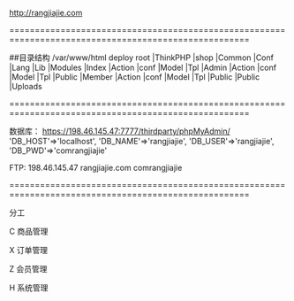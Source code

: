 
http://rangjiajie.com

=====================================================================================================

##目录结构 /var/www/html
deploy root
                |ThinkPHP
                |shop   |Common
                        |Conf
                        |Lang 
                        |Lib
                        |Modules    |Index  |Action
                                            |conf
                                            |Model
                                            |Tpl
                                    |Admin  |Action
                                            |conf
                                            |Model
                                            |Tpl
                                                |Public
                                    |Member |Action
                                            |conf
                                            |Model
                                            |Tpl
                                                |Public
                |Public  
                |Uploads    
                 

=====================================================================================================

数据库：
https://198.46.145.47:7777/thirdparty/phpMyAdmin/ 
    'DB_HOST'=>'localhost',
    'DB_NAME'=>'rangjiajie',
    'DB_USER'=>'rangjiajie',
    'DB_PWD'=>'comrangjiajie'

FTP:
198.46.145.47  rangjiajie.com   comrangjiajie

=====================================================================================================

分工

C 商品管理

X 订单管理

Z 会员管理

H 系统管理